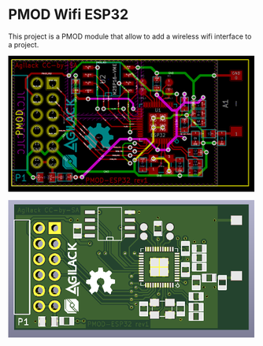 PMOD Wifi ESP32
===============

This project is a PMOD module that allow to add a wireless wifi interface to a
project.

![Routing preview](preview-pcb.png)

![3D preview](preview-3d.png)
